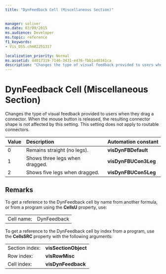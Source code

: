 ```yaml
---
title: "DynFeedback Cell (Miscellaneous Section)"
 
 
manager: soliver
ms.date: 03/09/2015
ms.audience: Developer
ms.topic: reference
f1_keywords:
- Vis_DSS.chm82251317
 
localization_priority: Normal
ms.assetid: 44017319-7146-3431-e476-fbb1a40341ca
description: "Changes the type of visual feedback provided to users when they drag a connector. When the mouse button is released, the resulting connector shape is not affected by this setting. This setting does not apply to routable connectors."
---
```


# DynFeedback Cell (Miscellaneous Section)

Changes the type of visual feedback provided to users when they drag a connector. When the mouse button is released, the resulting connector shape is not affected by this setting. This setting does not apply to routable connectors.
  
|**Value**|**Description**|**Automation constant**|
|:-----|:-----|:-----|
| 0  <br/> | Remains straight (no legs).  <br/> |**visDynFBDefault** <br/> |
| 1  <br/> | Shows three legs when dragged.  <br/> |**visDynFBUCon3Leg** <br/> |
| 2  <br/> | Shows five legs when dragged.  <br/> |**visDynFBUCon5Leg** <br/> |
   
## Remarks

To get a reference to the DynFeedback cell by name from another formula, or from a program using the **CellsU** property, use: 
  
|||
|:-----|:-----|
| Cell name:  <br/> | DynFeedback  <br/> |
   
To get a reference to the DynFeedback cell by index from a program, use the **CellsSRC** property with the following arguments: 
  
|||
|:-----|:-----|
| Section index:  <br/> |**visSectionObject** <br/> |
| Row index:  <br/> |**visRowMisc** <br/> |
| Cell index:  <br/> |**visDynFeedback** <br/> |
   

